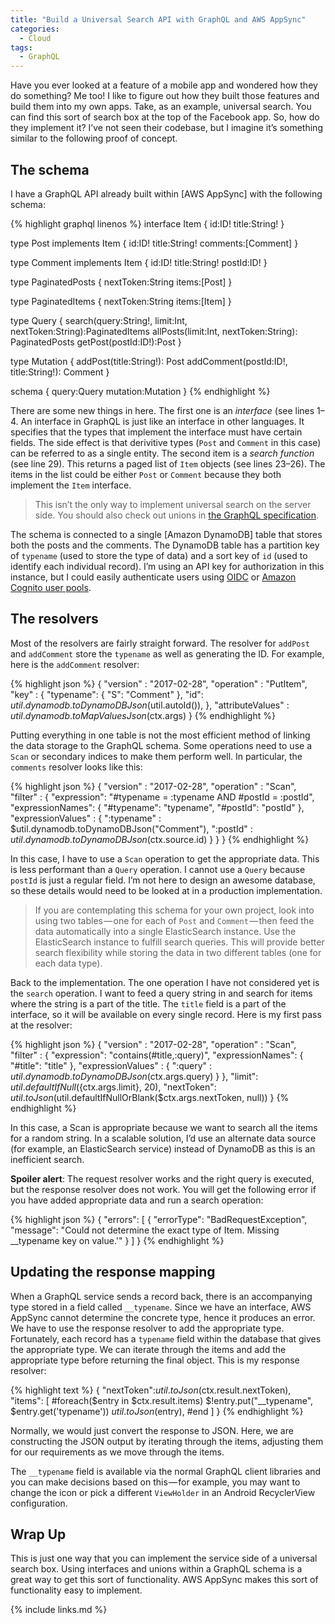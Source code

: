 ```yaml
---
title: "Build a Universal Search API with GraphQL and AWS AppSync"
categories:
  - Cloud
tags:
  - GraphQL
---
```


Have you ever looked at a feature of a mobile app and wondered how they do something? Me too! I like to figure out how they built those features and build them into my own apps. Take, as an example, universal search. You can find this sort of search box at the top of the Facebook app. So, how do they implement it? I’ve not seen their codebase, but I imagine it’s something similar to the following proof of concept.

## The schema

I have a GraphQL API already built within [AWS AppSync] with the following schema:

{% highlight graphql linenos %}
interface Item {
  id:ID!
  title:String!
}

type Post implements Item {
  id:ID!
  title:String!
  comments:[Comment]
}

type Comment implements Item {
  id:ID!
  title:String!
  postId:ID!
}

type PaginatedPosts {
  nextToken:String
  items:[Post]
}

type PaginatedItems {
  nextToken:String
  items:[Item]
}

type Query {
  search(query:String!, limit:Int, nextToken:String):PaginatedItems
  allPosts(limit:Int, nextToken:String): PaginatedPosts
  getPost(postId:ID!):Post
}

type Mutation {
  addPost(title:String!): Post
  addComment(postId:ID!, title:String!): Comment
}

schema {
  query:Query
  mutation:Mutation
}
{% endhighlight %}

There are some new things in here. The first one is an _interface_ (see lines 1–4. An interface in GraphQL is just like an interface in other languages. It specifies that the types that implement the interface must have certain fields. The side effect is that derivitive types (`Post` and `Comment` in this case) can be referred to as a single entity. The second item is a _search function_ (see line 29). This returns a paged list of `Item` objects (see lines 23–26). The items in the list could be either `Post` or `Comment` because they both implement the `Item` interface.

> This isn’t the only way to implement universal search on the server side. You should also check out unions in [the GraphQL specification](https://graphql.org/learn/schema/#union-types).

The schema is connected to a single [Amazon DynamoDB] table that stores both the posts and the comments. The DynamoDB table has a partition key of `typename` (used to store the type of data) and a sort key of `id` (used to identify each individual record). I’m using an API key for authorization in this instance, but I could easily authenticate users using [OIDC](https://docs.aws.amazon.com/appsync/latest/devguide/security.html#openid-connect-authorization) or [Amazon Cognito user pools](https://aws.amazon.com/cognito).

## The resolvers

Most of the resolvers are fairly straight forward. The resolver for `addPost` and `addComment` store the `typename` as well as generating the ID. For example, here is the `addComment` resolver:

{% highlight json %}
{
    "version" : "2017-02-28",
    "operation" : "PutItem",
    "key" : {
     "typename": { "S": "Comment" },
        "id": $util.dynamodb.toDynamoDBJson($util.autoId()),
    },
    "attributeValues" : $util.dynamodb.toMapValuesJson($ctx.args)
}
{% endhighlight %}

Putting everything in one table is not the most efficient method of linking the data storage to the GraphQL schema. Some operations need to use a `Scan` or secondary indices to make them perform well. In particular, the `comments` resolver looks like this:

{% highlight json %}
{
    "version" : "2017-02-28",
    "operation" : "Scan",
    "filter" : {
        "expression": "#typename = :typename AND #postId = :postId",
        "expressionNames": {
          "#typename": "typename",
          "#postId": "postId"
        },
        "expressionValues" : {
          ":typename" : $util.dynamodb.toDynamoDBJson("Comment"),
          ":postId" : $util.dynamodb.toDynamoDBJson($ctx.source.id)
        }
    }
}
{% endhighlight %}

In this case, I have to use a `Scan` operation to get the appropriate data. This is less performant than a `Query` operation. I cannot use a `Query` because `postId` is just a regular field. I’m not here to design an awesome database, so these details would need to be looked at in a production implementation.

> If you are contemplating this schema for your own project, look into using two tables — one for each of `Post` and `Comment` — then feed the data automatically into a single ElasticSearch instance. Use the ElasticSearch instance to fulfill search queries. This will provide better search flexibility while storing the data in two different tables (one for each data type).

Back to the implementation. The one operation I have not considered yet is the `search` operation. I want to feed a query string in and search for items where the string is a part of the title. The `title` field is a part of the interface, so it will be available on every single record. Here is my first pass at the resolver:

{% highlight json %}
{
    "version" : "2017-02-28",
    "operation" : "Scan",
    "filter" : {
        "expression": "contains(#title,:query)",
       "expressionNames": {
         "#title": "title"
        },
        "expressionValues" : {
            ":query" : $util.dynamodb.toDynamoDBJson($ctx.args.query)
        }
    },
    "limit": $util.defaultIfNull(${ctx.args.limit}, 20),
    "nextToken": $util.toJson($util.defaultIfNullOrBlank($ctx.args.nextToken, null))
}
{% endhighlight %}

In this case, a Scan is appropriate because we want to search all the items for a random string. In a scalable solution, I’d use an alternate data source (for example, an ElasticSearch service) instead of DynamoDB as this is an inefficient search.

**Spoiler alert**: The request resolver works and the right query is executed, but the response resolver does not work. You will get the following error if you have added appropriate data and run a search operation:

{% highlight json %}
{
  "errors": [
    {
      "errorType": "BadRequestException",
      "message": "Could not determine the exact type of Item. Missing __typename key on value.'"
    }
  ]
}
{% endhighlight %}

## Updating the response mapping

When a GraphQL service sends a record back, there is an accompanying type stored in a field called `__typename`. Since we have an interface, AWS AppSync cannot determine the concrete type, hence it produces an error. We have to use the response resolver to add the appropriate type. Fortunately, each record has a `typename` field within the database that gives the appropriate type. We can iterate through the items and add the appropriate type before returning the final object. This is my response resolver:

{% highlight text %}
{
  "nextToken":$util.toJson($ctx.result.nextToken),
  "items": [
    #foreach($entry in $ctx.result.items)
    $!entry.put("__typename", $entry.get('typename'))
    $util.toJson($entry),
    #end
  ]
}
{% endhighlight %}

Normally, we would just convert the response to JSON. Here, we are constructing the JSON output by iterating through the items, adjusting them for our requirements as we move through the items.

The `__typename` field is available via the normal GraphQL client libraries and you can make decisions based on this — for example, you may want to change the icon or pick a different `ViewHolder` in an Android RecyclerView configuration.

## Wrap Up

This is just one way that you can implement the service side of a universal search box. Using interfaces and unions within a GraphQL schema is a great way to get this sort of functionality. AWS AppSync makes this sort of functionality easy to implement.

{% include links.md %}
